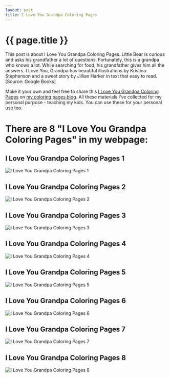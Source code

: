```yaml
---
layout: post
title: I Love You Grandpa Coloring Pages
---
```


{{ page.title }}
================

This post is about I Love You Grandpa Coloring Pages. Little Bear is curious and asks his grandfather a lot of questions. Fortunately, this is a grandpa who knows a lot. While searching for food, his grandfather gives him all the answers. I Love You, Grandpa has beautiful illustrations by Kristina Stephenson and a sweet story by Jillian Harker in text that easy to read.  [Source: Google Books]

Make it your own and feel free to share this  [I Love You Grandpa Coloring Pages](https://coloring-pages.github.io/2022/3/6/I-Love-You-Grandpa-Coloring-Pages.html) on [my coloring pages blog](https://coloring-pages.github.io/). All these materials I've collected for my personal purpose - teaching my kids. You can use these for your personal use too.

# **There are 8 "I Love You Grandpa Coloring Pages" in my webpage:**

## I Love You Grandpa Coloring Pages 1

![I Love You Grandpa Coloring Pages 1](https://coloring-pages.github.io/coloring-pages/I-Love-You-Grandpa-Coloring-Pages-1.png)

<script async src="https://pagead2.googlesyndication.com/pagead/js/adsbygoogle.js?client=ca-pub-6753140515841889" crossorigin="anonymous"></script> <ins class="adsbygoogle" style="display:block" data-ad-format="autorelaxed" data-ad-client="ca-pub-6753140515841889" data-ad-slot="5405745125"></ins><script>(adsbygoogle = window.adsbygoogle || []).push({}); </script>

## I Love You Grandpa Coloring Pages 2

![I Love You Grandpa Coloring Pages 2](https://coloring-pages.github.io/coloring-pages/I-Love-You-Grandpa-Coloring-Pages-2.png)

## I Love You Grandpa Coloring Pages 3

![I Love You Grandpa Coloring Pages 3](https://coloring-pages.github.io/coloring-pages/I-Love-You-Grandpa-Coloring-Pages-3.png)

## I Love You Grandpa Coloring Pages 4

![I Love You Grandpa Coloring Pages 4](https://coloring-pages.github.io/coloring-pages/I-Love-You-Grandpa-Coloring-Pages-4.png)

## I Love You Grandpa Coloring Pages 5

![I Love You Grandpa Coloring Pages 5](https://coloring-pages.github.io/coloring-pages/I-Love-You-Grandpa-Coloring-Pages-5.png)

## I Love You Grandpa Coloring Pages 6

![I Love You Grandpa Coloring Pages 6](https://coloring-pages.github.io/coloring-pages/I-Love-You-Grandpa-Coloring-Pages-6.png)

## I Love You Grandpa Coloring Pages 7

![I Love You Grandpa Coloring Pages 7](https://coloring-pages.github.io/coloring-pages/I-Love-You-Grandpa-Coloring-Pages-7.png)

## I Love You Grandpa Coloring Pages 8

![I Love You Grandpa Coloring Pages 8](https://coloring-pages.github.io/coloring-pages/I-Love-You-Grandpa-Coloring-Pages-8.png)

<script async src="https://pagead2.googlesyndication.com/pagead/js/adsbygoogle.js?client=ca-pub-6753140515841889" crossorigin="anonymous"></script> <ins class="adsbygoogle" style="display:block" data-ad-format="autorelaxed" data-ad-client="ca-pub-6753140515841889" data-ad-slot="5405745125"></ins><script>(adsbygoogle = window.adsbygoogle || []).push({}); </script>

